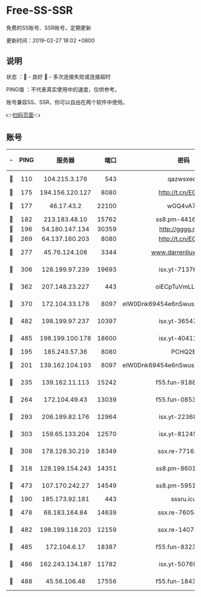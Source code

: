 # Free-SS-SSR

免费的SS账号、SSR账号，定期更新

更新时间：2019-02-27 18:02 +0800

## 说明

状态     ：🙂 - 良好 🙁 - 多次连接失败或连接超时

PING值   ：不代表真实使用中的速度，仅供参考。

账号兼容SS、SSR，你可以自由在两个软件中使用。

👉[扫码页面](https://liesauer.github.io/free-ss-ssr.github.io/)👈

## 账号

|-|PING|服务器|端口|密码|加密方式|区域|
|:----:|:----:|:-----:|-----:|:----:|:----:|:----:|
|🙂|110|104.215.3.176|543|qazwsxedc|aes-256-gcm|JP|
|🙂|175|194.156.120.127|8080|http://t.cn/EGJIyrl|rc4-md5|RU|
|🙂|177|46.17.43.2|22100|wGQ4vA7D|aes-256-gcm|RU|
|🙂|182|213.183.48.10|15762|ss8.pm-44164718|rc4-md5|RU|
|🙂|196|54.180.147.134|30359|http://gggg.rocks|chacha20|KR|
|🙂|269|64.137.160.203|8080|http://t.cn/EGJIyrl|rc4-md5|CA|
|🙂|277|45.76.124.108|3344|www.darrenliuwei.com|aes-256-cfb|AU|
|🙂|306|128.199.97.239|19693|isx.yt-71376906|aes-256-cfb|SG|
|🙂|362|207.148.23.227|443|oiECpTuVmLLxk4Ts|aes-256-cfb|US|
|🙂|370|172.104.33.178|8097|eIW0Dnk69454e6nSwuspv9DmS201tQ0D|aes-256-cfb|SG|
|🙂|482|198.199.97.237|10397|isx.yt-36547165|aes-256-cfb|US|
|🙂|485|198.199.100.178|18600|isx.yt-40411480|aes-256-cfb|US|
|🙂|195|185.243.57.36|8080|PCHQ2E|rc4-md5|US|
|🙂|201|139.162.104.193|8097|eIW0Dnk69454e6nSwuspv9DmS201tQ0D|aes-256-cfb|JP|
|🙂|235|139.162.11.113|15242|f55.fun-91886429|aes-256-cfb|SG|
|🙂|264|172.104.49.43|13039|f55.fun-08537634|aes-256-cfb|SG|
|🙂|293|206.189.82.176|12964|isx.yt-22368985|aes-256-cfb|SG|
|🙂|303|159.65.133.204|12570|isx.yt-81245321|aes-256-cfb|SG|
|🙂|308|178.128.30.219|18349|ssx.re-77164878|aes-256-cfb|SG|
|🙂|318|128.199.154.243|14351|ss8.pm-86017708|aes-256-cfb|SG|
|🙂|473|107.170.242.27|14549|ss8.pm-59512535|aes-256-cfb|US|
|🙁|190|185.173.92.181|443|sssru.icu|rc4-md5|RU|
|🙁|478|68.183.164.84|14639|ssx.re-76058671|aes-256-cfb|US|
|🙁|482|198.199.118.203|12159|ssx.re-14073508|aes-256-cfb|US|
|🙁|485|172.104.6.17|18387|f55.fun-83237856|aes-256-cfb|US|
|🙁|486|162.243.134.187|11782|isx.yt-50769400|aes-256-cfb|US|
|🙁|488|45.56.106.48|17556|f55.fun-18434064|aes-256-cfb|US|
